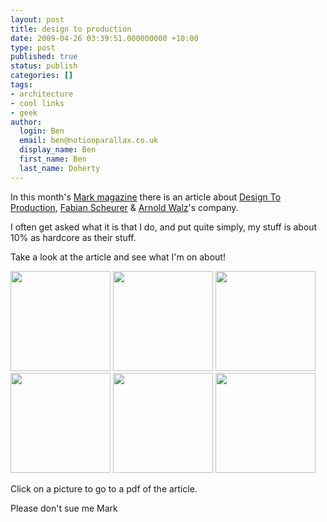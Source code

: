 ```yaml
---
layout: post
title: design to production
date: 2009-04-26 03:39:51.000000000 +10:00
type: post
published: true
status: publish
categories: []
tags:
- architecture
- cool links
- geek
author:
  login: Ben
  email: ben@notionparallax.co.uk
  display_name: Ben
  first_name: Ben
  last_name: Doherty
---
```

<p>In this month's <a href="http://www.mark-magazine.com/">Mark magazine</a> there is an article about <a href="http://www.designtoproduction.com/">Design To Production</a>, <a href="http://www.designtoproduction.ch/content/view/31/11/">Fabian Scheurer</a> &amp; <a href="http://www.designtoproduction.ch/content/view/30/13/">Arnold Walz</a>'s company.</p>
<p>I often get asked what it is that I do, and put quite simply, my stuff is about 10% as hardcore as their stuff.</p>
<p>Take a look at the article and see what I'm on about!</p>
<p><a href="http://www.notionparallax.co.uk/wordpressImages/d2p/DesignToProductionArticle_MarkSpring2009.pdf"><img src="{{ site.baseurl }}/assets/pages_Page_1.jpg" width="160" /></a>  <a href="http://www.notionparallax.co.uk/wordpressImages/d2p/DesignToProductionArticle_MarkSpring2009.pdf"><img src="{{ site.baseurl }}/assets/pages_Page_2.jpg" width="160" /></a>  <a href="http://www.notionparallax.co.uk/wordpressImages/d2p/DesignToProductionArticle_MarkSpring2009.pdf"><img src="{{ site.baseurl }}/assets/pages_Page_3.jpg" width="160" /></a><br />
<a href="http://www.notionparallax.co.uk/wordpressImages/d2p/DesignToProductionArticle_MarkSpring2009.pdf"><img src="{{ site.baseurl }}/assets/pages_Page_4.jpg" width="160" /></a>  <a href="http://www.notionparallax.co.uk/wordpressImages/d2p/DesignToProductionArticle_MarkSpring2009.pdf"><img src="{{ site.baseurl }}/assets/pages_Page_5.jpg" width="160" /></a>  <a href="http://www.notionparallax.co.uk/wordpressImages/d2p/DesignToProductionArticle_MarkSpring2009.pdf"><img src="{{ site.baseurl }}/assets/pages_Page_6.jpg" width="160" /></a></p>
<p>Click on a picture to go to a pdf of the article.</p>
<p>Please don't sue me Mark</p>

